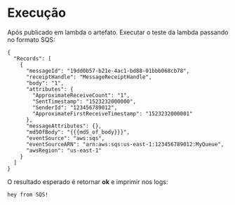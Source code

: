 
# Execução

Após publicado em lambda o artefato. 
Executar o teste da lambda passando no formato SQS:

    {
      "Records": [
        {
          "messageId": "19dd0b57-b21e-4ac1-bd88-01bbb068cb78",
          "receiptHandle": "MessageReceiptHandle",
          "body": "1",
          "attributes": {
            "ApproximateReceiveCount": "1",
            "SentTimestamp": "1523232000000",
            "SenderId": "123456789012",
            "ApproximateFirstReceiveTimestamp": "1523232000001"
          },
          "messageAttributes": {},
          "md5OfBody": "{{{md5_of_body}}}",
          "eventSource": "aws:sqs",
          "eventSourceARN": "arn:aws:sqs:us-east-1:123456789012:MyQueue",
          "awsRegion": "us-east-1"
        }
      ]
    }

O resultado esperado é retornar **ok** e imprimir nos logs:

    hey from SQS!